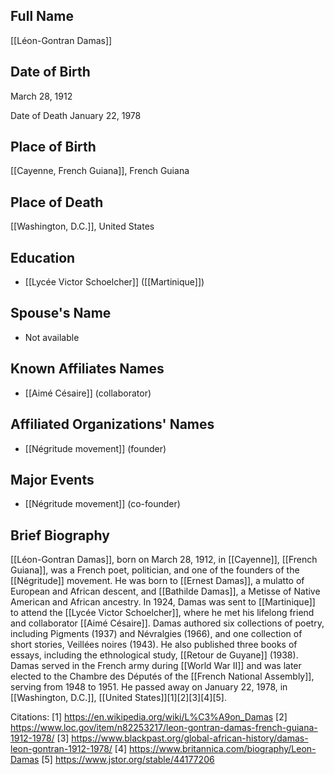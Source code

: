 ## Full Name
[[Léon-Gontran Damas]]

## Date of Birth
March 28, 1912

 Date of Death
January 22, 1978

## Place of Birth
[[Cayenne, French Guiana]], French Guiana

## Place of Death
[[Washington, D.C.]], United States

## Education
- [[Lycée Victor Schoelcher]] ([[Martinique]])

## Spouse's Name
- Not available

## Known Affiliates Names
- [[Aimé Césaire]] (collaborator)

## Affiliated Organizations' Names
- [[Négritude movement]] (founder)

## Major Events
- [[Négritude movement]] (co-founder)

## Brief Biography
[[Léon-Gontran Damas]], born on March 28, 1912, in [[Cayenne]], [[French Guiana]], was a French poet, politician, and one of the founders of the [[Négritude]] movement. He was born to [[Ernest Damas]], a mulatto of European and African descent, and [[Bathilde Damas]], a Metisse of Native American and African ancestry. In 1924, Damas was sent to [[Martinique]] to attend the [[Lycée Victor Schoelcher]], where he met his lifelong friend and collaborator [[Aimé Césaire]]. Damas authored six collections of poetry, including Pigments (1937) and Névralgies (1966), and one collection of short stories, Veillées noires (1943). He also published three books of essays, including the ethnological study, [[Retour de Guyane]] (1938). Damas served in the French army during [[World War II]] and was later elected to the Chambre des Députés of the [[French National Assembly]], serving from 1948 to 1951. He passed away on January 22, 1978, in [[Washington, D.C.]], [[United States]][1][2][3][4][5].

Citations:
[1] https://en.wikipedia.org/wiki/L%C3%A9on_Damas
[2] https://www.loc.gov/item/n82253217/leon-gontran-damas-french-guiana-1912-1978/
[3] https://www.blackpast.org/global-african-history/damas-leon-gontran-1912-1978/
[4] https://www.britannica.com/biography/Leon-Damas
[5] https://www.jstor.org/stable/44177206